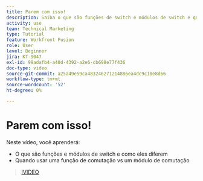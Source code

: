 ```yaml
---
title: Parem com isso!
description: Saiba o que são funções de switch e módulos de switch e quando usar uma função de switch em comparação a um módulo de switch no [!DNL Adobe Workfront Fusion].
activity: use
team: Technical Marketing
type: Tutorial
feature: Workfront Fusion
role: User
level: Beginner
jira: KT-9047
exl-id: 99adafb4-a40d-4392-a2e6-cb698e77f436
doc-type: video
source-git-commit: a25a49e59ca483246271214886ea4dc9c10e8d66
workflow-type: tm+mt
source-wordcount: '52'
ht-degree: 0%

---
```


# Parem com isso!

Neste vídeo, você aprenderá:

* O que são funções e módulos de switch e como eles diferem
* Quando usar uma função de comutação vs um módulo de comutação

>[!VIDEO](https://video.tv.adobe.com/v/335288/?quality=12&learn=on)
